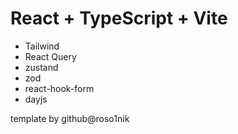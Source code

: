 # React + TypeScript + Vite 

- Tailwind 
- React Query 
- zustand
- zod
- react-hook-form
- dayjs

template by github@roso1nik
